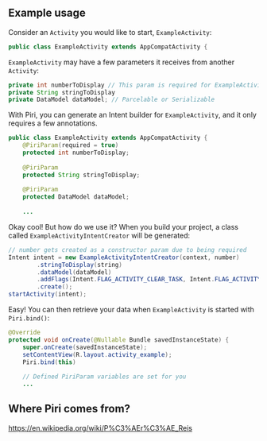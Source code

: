 ## Example usage

Consider an `Activity` you would like to start, `ExampleActivity`:
```java
public class ExampleActivity extends AppCompatActivity {
```

`ExampleActivity` may have a few parameters it receives from another `Activity`:
```java
private int numberToDisplay // This param is required for ExampleActivity to start successfully!
private String stringToDisplay
private DataModel dataModel; // Parcelable or Serializable
```

With Piri, you can generate an Intent builder for `ExampleActivity`, and it only requires a few annotations.
```java
public class ExampleActivity extends AppCompatActivity {    
    @PiriParam(required = true)
    protected int numberToDisplay;
    
    @PiriParam
    protected String stringToDisplay;
    
    @PiriParam
    protected DataModel dataModel;
    
    ...
```

Okay cool! But how do we use it?
When you build your project, a class called `ExampleActivityIntentCreator` will be generated:
```java
// number gets created as a constructor param due to being required
Intent intent = new ExampleActivityIntentCreator(context, number)
        .stringToDisplay(string)
        .dataModel(dataModel)
        .addFlags(Intent.FLAG_ACTIVITY_CLEAR_TASK, Intent.FLAG_ACTIVITY_NEW_TASK)
        .create();
startActivity(intent);
```

Easy! You can then retrieve your data when `ExampleActivity` is started with `Piri.bind()`:
```java
@Override
protected void onCreate(@Nullable Bundle savedInstanceState) {
    super.onCreate(savedInstanceState);
    setContentView(R.layout.activity_example);
    Piri.bind(this)
    
    // Defined PiriParam variables are set for you
    ...
```

## Where Piri comes from?
https://en.wikipedia.org/wiki/P%C3%AEr%C3%AE_Reis
